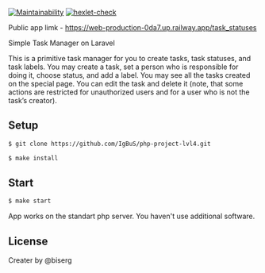 [![Maintainability](https://api.codeclimate.com/v1/badges/1aaf2533df9923f6aa6c/maintainability)](https://codeclimate.com/github/IgBuS/php-project-lvl4/maintainability)
[![hexlet-check](https://github.com/IgBuS/php-project-lvl4/actions/workflows/hexlet-check.yml/badge.svg)](https://github.com/IgBuS/php-project-lvl4/actions/workflows/hexlet-check.yml)


Public app limk - https://web-production-0da7.up.railway.app/task_statuses

Simple Task Manager on Laravel

This is a primitive task manager for you to create tasks, task statuses, and task labels. You may create a task, set a person who is responsible for doing it, choose status, and add a label. You may see all the tasks created on the special page. You can edit the task and delete it (note, that some actions are restricted for unauthorized users and for a user who is not the task’s creator). 


## Setup

```sh
$ git clone https://github.com/IgBuS/php-project-lvl4.git

$ make install
```

## Start

```sh
$ make start
```
App works on the standart php server. You haven't use additional software.

## License

Creater by @biserg
